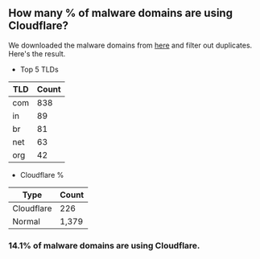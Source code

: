 ## How many % of malware domains are using Cloudflare?


We downloaded the malware domains from [here](https://urlhaus.abuse.ch) and filter out duplicates.
Here's the result.


[//]: # (start replacement)


- Top 5 TLDs

| TLD | Count |
| --- | --- |
| com | 838 |
| in | 89 |
| br | 81 |
| net | 63 |
| org | 42 |


- Cloudflare %

| Type | Count |
| --- | --- |
| Cloudflare | 226 |
| Normal | 1,379 |


### 14.1% of malware domains are using Cloudflare.